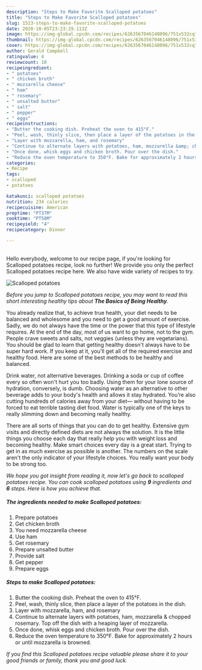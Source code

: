 ```yaml
---
description: "Steps to Make Favorite Scalloped potatoes"
title: "Steps to Make Favorite Scalloped potatoes"
slug: 1513-steps-to-make-favorite-scalloped-potatoes
date: 2020-10-05T23:23:29.113Z
image: https://img-global.cpcdn.com/recipes/6263567046148096/751x532cq70/scalloped-potatoes-recipe-main-photo.jpg
thumbnail: https://img-global.cpcdn.com/recipes/6263567046148096/751x532cq70/scalloped-potatoes-recipe-main-photo.jpg
cover: https://img-global.cpcdn.com/recipes/6263567046148096/751x532cq70/scalloped-potatoes-recipe-main-photo.jpg
author: Gerald Campbell
ratingvalue: 4
reviewcount: 10
recipeingredient:
- " potatoes"
- " chicken broth"
- " mozzarella cheese"
- " ham"
- " rosemary"
- " unsalted butter"
- " salt"
- " pepper"
- " eggs"
recipeinstructions:
- "Butter the cooking dish. Preheat the oven to 415°F."
- "Peel, wash, thinly slice, then place a layer of the potatoes in the dish."
- "Layer with mozzarella, ham, and rosemary"
- "Continue to alternate layers with potatoes, ham, mozzarella &amp; chopped rosemary. Top off the dish with a heaping layer of mozzarella."
- "Once done, whisk eggs and chicken broth. Pour over the dish."
- "Reduce the oven temperature to 350°F. Bake for approximately 2 hours or until mozzarella is browned."
categories:
- Recipe
tags:
- scalloped
- potatoes

katakunci: scalloped potatoes 
nutrition: 234 calories
recipecuisine: American
preptime: "PT37M"
cooktime: "PT58M"
recipeyield: "4"
recipecategory: Dinner

---
```

<br>
Hello everybody, welcome to our recipe page, if you're looking for Scalloped potatoes recipe, look no further! We provide you only the perfect Scalloped potatoes recipe here. We also have wide variety of recipes to try.
<br>


![Scalloped potatoes](https://img-global.cpcdn.com/recipes/6263567046148096/751x532cq70/scalloped-potatoes-recipe-main-photo.jpg)

<i>Before you jump to Scalloped potatoes recipe, you may want to read this short interesting healthy tips about <strong>The Basics of Being Healthy</strong>.</i>

You already realize that, to achieve true health, your diet needs to be balanced and wholesome and you need to get a good amount of exercise. Sadly, we do not always have the time or the power that this type of lifestyle requires. At the end of the day, most of us want to go home, not to the gym. People crave sweets and salts, not veggies (unless they are vegetarians). You should be glad to learn that getting healthy doesn't always have to be super hard work. If you keep at it, you'll get all of the required exercise and healthy food. Here are some of the best methods to be healthy and balanced.

Drink water, not alternative beverages. Drinking a soda or cup of coffee every so often won't hurt you too badly. Using them for your lone source of hydration, conversely, is dumb. Choosing water as an alternative to other beverage adds to your body's health and allows it stay hydrated. You’re also cutting hundreds of calories away from your diet— without having to be forced to eat terrible tasting diet food. Water is typically one of the keys to really slimming down and becoming really healthy.

There are all sorts of things that you can do to get healthy. Extensive gym visits and directly defined diets are not always the solution. It is the little things you choose each day that really help you with weight loss and becoming healthy. Make smart choices every day is a great start. Trying to get in as much exercise as possible is another. The numbers on the scale aren't the only indicator of your lifestyle choices. You really want your body to be strong too. 


<i>We hope you got insight from reading it, now let's go back to scalloped potatoes recipe. You can cook scalloped potatoes using <strong>9</strong> ingredients and <strong>6</strong> steps. Here is how you achieve that.
</i>

##### The ingredients needed to make Scalloped potatoes:

1. Prepare  potatoes
1. Get  chicken broth
1. You need  mozzarella cheese
1. Use  ham
1. Get  rosemary
1. Prepare  unsalted butter
1. Provide  salt
1. Get  pepper
1. Prepare  eggs


##### Steps to make Scalloped potatoes:

1. Butter the cooking dish. Preheat the oven to 415°F.
1. Peel, wash, thinly slice, then place a layer of the potatoes in the dish.
1. Layer with mozzarella, ham, and rosemary
1. Continue to alternate layers with potatoes, ham, mozzarella &amp; chopped rosemary. Top off the dish with a heaping layer of mozzarella.
1. Once done, whisk eggs and chicken broth. Pour over the dish.
1. Reduce the oven temperature to 350°F. Bake for approximately 2 hours or until mozzarella is browned.


<i>If you find this Scalloped potatoes recipe valuable please share it to your good friends or family, thank you and good luck.</i>
